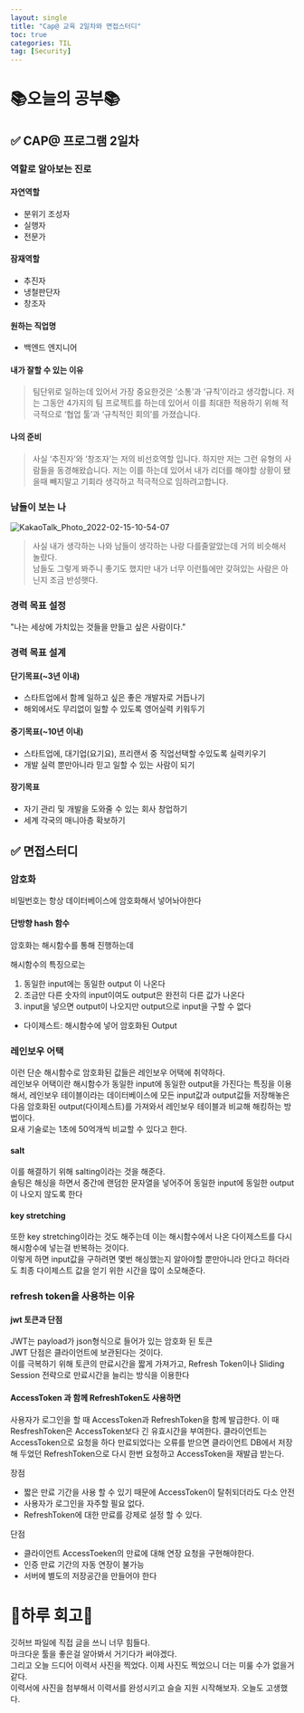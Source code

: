 ```yaml
---
layout: single
title: "Cap@ 교육 2일차와 면접스터디"
toc: true
categories: TIL
tag: [Security]
---
```


# 📚오늘의 공부📚
## ✅ CAP@ 프로그램 2일차    
### 역할로 알아보는 진로
#### 자연역할
- 분위기 조성자
- 실행자
- 전문가

#### 잠재역할
- 추진자
- 냉철판단자
- 창조자

#### 원하는 직업명 
- 백엔드 엔지니어

#### 내가 잘할 수 있는 이유
> 팀단위로 일하는데 있어서 가장 중요한것은 ‘소통’과 ‘규칙’이라고 생각합니다. 
저는 그동안 4가지의 팀 프로젝트를 하는데 있어서 이를 최대한 적용하기 위해 
적극적으로 ‘협업 툴’과 ‘규칙적인 회의’를 가졌습니다. 

#### 나의 준비
> 사실 ‘추진자’와 ‘창조자’는 저의 비선호역할 입니다. 하지만 저는 그런 유형의 
사람들을 동경해왔습니다. 저는 이를 하는데 있어서 내가 리더를 해야할 상황이 됐을때 빼지말고 기회라 생각하고 적극적으로 임하려고합니다.

### 남들이 보는 나
![KakaoTalk_Photo_2022-02-15-10-54-07](https://user-images.githubusercontent.com/74276716/154103528-61a6eb16-7cae-4ded-83ea-e84e5473a9c4.png)
> 사실 내가 생각하는 나와 남들이 생각하는 나랑 다를줄알았는데 거의 비슷해서 놀랐다. <br/>
> 남들도 그렇게 봐주니 좋기도 했지만 내가 너무 이런틀에만 갖혀있는 사람은 아닌지 조금 반성햇다. 

### 경력 목표 설정
"나는 세상에 가치있는 것들을 만들고 싶은 사람이다."

### 경력 목표 설계
#### 단기목표(~3년 이내)
- 스타트업에서 함께 일하고 싶은 좋은 개발자로 거듭나기
- 해외에서도 무리없이 일할 수 있도록 영어실력 키워두기

#### 중기목표(~10년 이내)
- 스타트업에, 대기업(요기요), 프리랜서 중 직업선택할 수있도록 실력키우기
- 개발 실력 뿐만아니라 믿고 일할 수 있는 사람이 되기

#### 장기목표
- 자기 관리 및 개발을 도와줄 수 있는 회사 창업하기
- 세계 각국의 매니아층 확보하기

## ✅ 면접스터디
### 암호화
비밀번호는 항상 데이터베이스에 암호화해서 넣어놔야한다

#### 단방향 hash 함수
암호화는 해시함수를 통해 진행하는데 <br/>

해시함수의 특징으로는 
1. 동일한 input에는 동일한 output 이 나온다
2. 조금만 다른 숫자의 input이여도 output은 완전히 다른 값가 나온다
3. input을 넣으면 output이 나오지만 output으로 input을 구할 수 없다
* 다이제스트: 해시함수에 넣어 암호화된 Output

### 레인보우 어택
이런 단순 해시함수로 암호화된 값들은 레인보우 어택에 취약하다.<br/>
레인보우 어택이란 해시함수가 동일한 input에 동일한 output을 가진다는 특징을 이용해서, 레인보우 테이블이라는 데이터베이스에 모든 input값과 output값들 저장해놓은 다음
암호화된 output(다이제스트)를 가져와서 레인보우 테이블과 비교해 해킹하는 방법이다.<br/>
요새 기술로는 1초에 50억개씩 비교할 수 있다고 한다.

#### salt
이를 해결하기 위해 salting이라는 것을 해준다.<br/>
솔팅은 해싱을 하면서 중간에 랜덤한 문자열을 넣어주어 동일한 input에 동일한 output이 나오지 않도록 한다<br/>


#### key stretching
또한 key stretching이라는 것도 해주는데 이는 해시함수에서 나온 다이제스트를 다시 해시함수에 넣는걸 반복하는 것이다.     
이렇게 하면 input값을 구하려면 몇번 해싱했는지 알아야할 뿐만아니라 안다고 하더라도 최종 다이제스트 값을 얻기 위한 시간을 많이 소모해준다.


### refresh token을 사용하는 이유
#### jwt 토큰과 단점
JWT는 payload가 json형식으로 들어가 있는 암호화 된 토큰<br/>
JWT 단점은 클라이언트에 보관된다는 것이다.<br/>
이를 극복하기 위해 토큰의 만료시간을 짧게 가져가고, Refresh Token이나 Sliding Session 전략으로 만료시간을 늘리는 방식을 이용한다<br/>

#### AccessToken 과 함께 RefreshToken도 사용하면
사용자가 로그인을 할 때 AccessToken과 RefreshToken을 함께 발급한다. 이 때 ResfreshToken은 AccessToken보다 긴 유효시간을 부여한다.
클라이언트는 AccessToken으로 요청을 하다 만료되었다는 오류를 받으면 클라이언트 DB에서 저장해 두었던 RefreshToken으로 다시 한번 요청하고 AccessToken을 재발급 받는다.

장점
- 짧은 만료 기간을 사용 할 수 있기 때문에 AccessToken이 탈취되더라도 다소 안전
- 사용자가 로그인을 자주할 필요 없다.
- RefreshToken에 대한 만료를 강제로 설정 할 수 있다.

단점
- 클라이언트 AccessToeken의 만료에 대해 연장 요청을 구현해야한다.
- 인증 만료 기간의 자동 연장이 불가능
- 서버에 별도의 저장공간을 만들어야 한다

# 🎯하루 회고🎯
깃허브 파일에 직접 글을 쓰니 너무 힘들다.<br/>
마크다운 툴을 좋은걸 알아봐서 거기다가 써야겠다.<br/>
그리고 오늘 드디어 이력서 사진을 찍었다. 이제 사진도 찍었으니 더는 미룰 수가 없을거 같다.    
이력서에 사진을 첨부해서 이력서를 완성시키고 슬슬 지원 시작해보자. 오늘도 고생했다.
